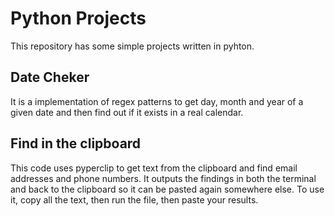 # Python Projects
 This repository has some simple projects written in pyhton.
 
 
 ## Date Cheker
 
 It is a implementation of regex patterns to get day, month and year of a given date and then find out if it exists in a real calendar.
 
 ## Find in the clipboard
 
 This code uses pyperclip to get text from the clipboard and find email addresses and phone numbers. It outputs the findings in both the terminal and back to the clipboard so it can be pasted again somewhere else. To use it, copy all the text, then run the file, then paste your results.
